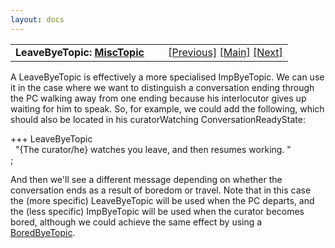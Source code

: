 ```yaml
---
layout: docs
---
```

<table width="100%" data-border="0" data-cellspacing="0"
data-cellpadding="3" data-bgcolor="#C0C0C0">
<colgroup>
<col style="width: 50%" />
<col style="width: 50%" />
</colgroup>
<tbody>
<tr>
<td style="text-align: left;"><strong>LeaveByeTopic: <a
href="misctopic.html">MiscTopic</a><br />
</strong></td>
<td style="text-align: right;"><a href="impbyetopic.html">[Previous]</a>
<a href="generalintroduction.html">[Main]</a> <a
href="boredbyetopic.html">[Next]</a></td>
</tr>
</tbody>
</table>

  
A LeaveByeTopic is effectively a more specialised ImpByeTopic. We can
use it in the case where we want to distinguish a conversation ending
through the PC walking away from one ending because his interlocutor
gives up waiting for him to speak. So, for example, we could add the
following, which should also be located in his curatorWatching
ConversationReadyState:  
  
+++ LeaveByeTopic  
  "{The curator/he} watches you leave, and then resumes working. "  
;  
  
And then we'll see a different message depending on whether the
conversation ends as a result of boredom or travel. Note that in this
case the (more specific) LeaveByeTopic will be used when the PC departs,
and the (less specific) ImpByeTopic will be used when the curator
becomes bored, although we could achieve the same effect by using a
[BoredByeTopic](boredbyetopic.html).  
  
  
  
  
  
